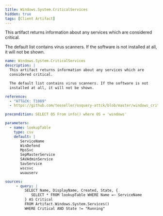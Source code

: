 ```yaml
---
title: Windows.System.CriticalServices
hidden: true
tags: [Client Artifact]
---
```


This artifact returns information about any services which are
considered critical.

The default list contains virus scanners. If the software is not
installed at all, it will not be shown.


```yaml
name: Windows.System.CriticalServices
description: |
  This artifact returns information about any services which are
  considered critical.

  The default list contains virus scanners. If the software is not
  installed at all, it will not be shown.

reference:
  - "ATT&CK: T1089"
  - https://github.com/teoseller/osquery-attck/blob/master/windows_critical_service_status.conf

precondition: SELECT OS From info() where OS = 'windows'

parameters:
  - name: lookupTable
    type: csv
    default: |
       ServiceName
       WinDefend
       MpsSvc
       SepMasterService
       SAVAdminService
       SavService
       wscsvc
       wuauserv

sources:
     - query: |
         SELECT Name, DisplayName, Created, State, {
            SELECT * FROM lookupTable WHERE Name =~ ServiceName
         } AS Critical
         FROM Artifact.Windows.System.Services()
         WHERE Critical AND State != "Running"

```
